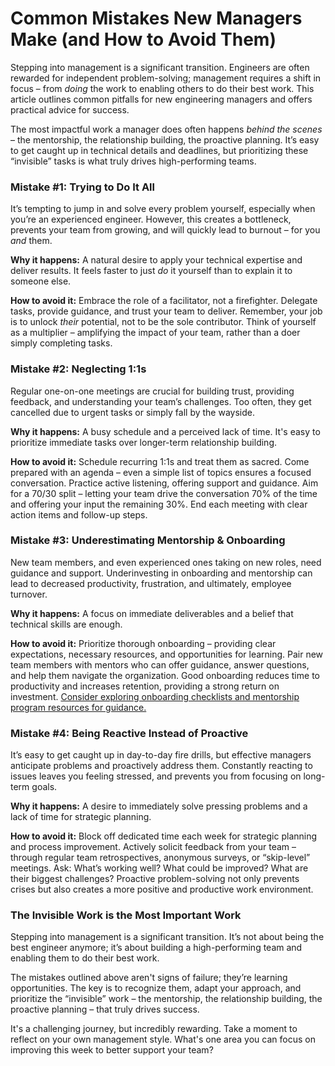 # Common Mistakes New Managers Make (and How to Avoid Them)

Stepping into management is a significant transition. Engineers are often rewarded for independent problem-solving; management requires a shift in focus – from *doing* the work to enabling others to do their best work. This article outlines common pitfalls for new engineering managers and offers practical advice for success.

The most impactful work a manager does often happens *behind the scenes* – the mentorship, the relationship building, the proactive planning. It’s easy to get caught up in technical details and deadlines, but prioritizing these “invisible” tasks is what truly drives high-performing teams.

### Mistake #1: Trying to Do It All

It’s tempting to jump in and solve every problem yourself, especially when you’re an experienced engineer. However, this creates a bottleneck, prevents your team from growing, and will quickly lead to burnout – for you *and* them. 

**Why it happens:** A natural desire to apply your technical expertise and deliver results. It feels faster to just *do* it yourself than to explain it to someone else.

**How to avoid it:**  Embrace the role of a facilitator, not a firefighter.  Delegate tasks, provide guidance, and trust your team to deliver. Remember, your job is to unlock *their* potential, not to be the sole contributor. Think of yourself as a multiplier – amplifying the impact of your team, rather than a doer simply completing tasks. 

### Mistake #2: Neglecting 1:1s

Regular one-on-one meetings are crucial for building trust, providing feedback, and understanding your team’s challenges. Too often, they get cancelled due to urgent tasks or simply fall by the wayside.

**Why it happens:**  A busy schedule and a perceived lack of time. It's easy to prioritize immediate tasks over longer-term relationship building.

**How to avoid it:**  Schedule recurring 1:1s and treat them as sacred. Come prepared with an agenda – even a simple list of topics ensures a focused conversation.  Practice active listening, offering support and guidance. Aim for a 70/30 split – letting your team drive the conversation 70% of the time and offering your input the remaining 30%. End each meeting with clear action items and follow-up steps.

### Mistake #3: Underestimating Mentorship & Onboarding

New team members, and even experienced ones taking on new roles, need guidance and support. Underinvesting in onboarding and mentorship can lead to decreased productivity, frustration, and ultimately, employee turnover.

**Why it happens:** A focus on immediate deliverables and a belief that technical skills are enough. 

**How to avoid it:**  Prioritize thorough onboarding – providing clear expectations, necessary resources, and opportunities for learning.  Pair new team members with mentors who can offer guidance, answer questions, and help them navigate the organization. Good onboarding reduces time to productivity and increases retention, providing a strong return on investment. [Consider exploring onboarding checklists and mentorship program resources for guidance.](https://www.example.com/onboarding-resources)

### Mistake #4: Being Reactive Instead of Proactive

It’s easy to get caught up in day-to-day fire drills, but effective managers anticipate problems and proactively address them.  Constantly reacting to issues leaves you feeling stressed, and prevents you from focusing on long-term goals.

**Why it happens:** A desire to immediately solve pressing problems and a lack of time for strategic planning.

**How to avoid it:**  Block off dedicated time each week for strategic planning and process improvement.  Actively solicit feedback from your team – through regular team retrospectives, anonymous surveys, or “skip-level” meetings. Ask: What’s working well? What could be improved? What are their biggest challenges?  Proactive problem-solving not only prevents crises but also creates a more positive and productive work environment.



### The Invisible Work is the Most Important Work

Stepping into management is a significant transition. It’s not about being the best engineer anymore; it’s about building a high-performing team and enabling them to do their best work.  

The mistakes outlined above aren't signs of failure; they’re learning opportunities. The key is to recognize them, adapt your approach, and prioritize the “invisible” work – the mentorship, the relationship building, the proactive planning – that truly drives success. 

It's a challenging journey, but incredibly rewarding. Take a moment to reflect on your own management style. What's one area you can focus on improving this week to better support your team?